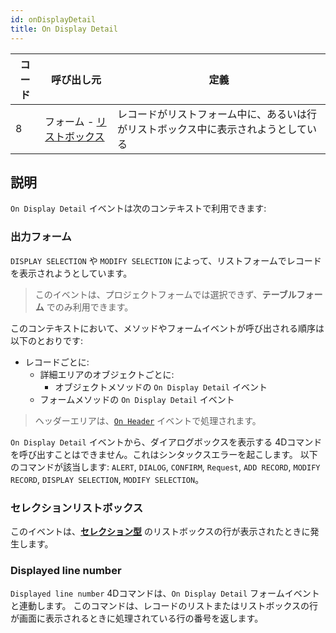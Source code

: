 ```yaml
---
id: onDisplayDetail
title: On Display Detail
---
```


| コード | 呼び出し元                                             | 定義                                        |
| --- | ------------------------------------------------- | ----------------------------------------- |
| 8   | フォーム - [リストボックス](FormObjects/listbox_overview.md) | レコードがリストフォーム中に、あるいは行がリストボックス中に表示されようとしている |

## 説明

`On Display Detail` イベントは次のコンテキストで利用できます:

### 出力フォーム

`DISPLAY SELECTION` や `MODIFY SELECTION` によって、リストフォームでレコードを表示されようとしています。

> このイベントは、プロジェクトフォームでは選択できず、**テーブルフォーム** でのみ利用できます。

このコンテキストにおいて、メソッドやフォームイベントが呼び出される順序は以下のとおりです:

 - レコードごとに:
     - 詳細エリアのオブジェクトごとに:
         - オブジェクトメソッドの `On Display Detail` イベント
     - フォームメソッドの `On Display Detail` イベント

> ヘッダーエリアは、[`On Header`](onHeader.md) イベントで処理されます。

`On Display Detail` イベントから、ダイアログボックスを表示する 4Dコマンドを呼び出すことはできません。これはシンタックスエラーを起こします。 以下のコマンドが該当します: `ALERT`, `DIALOG`, `CONFIRM`, `Request`, `ADD RECORD`, `MODIFY RECORD`, `DISPLAY SELECTION`, `MODIFY SELECTION`。

### セレクションリストボックス

このイベントは、[**セレクション型**](FormObjects/listbox_overview.md#セレクションリストボックス) のリストボックスの行が表示されたときに発生します。

### Displayed line number

`Displayed line number` 4Dコマンドは、`On Display Detail` フォームイベントと連動します。 このコマンドは、レコードのリストまたはリストボックスの行が画面に表示されるときに処理されている行の番号を返します。
